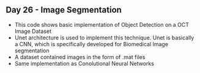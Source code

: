 ## Day 26 - Image Segmentation 
- This code shows basic implementation of Object Detection on a OCT Image Dataset
- Unet architecture is used to implement this technique. Unet is basically a CNN, which is specifically developed for Biomedical Image segmentation
- A dataset contained images in the form of .mat files
- Same implementation as Conolutional Neural Networks